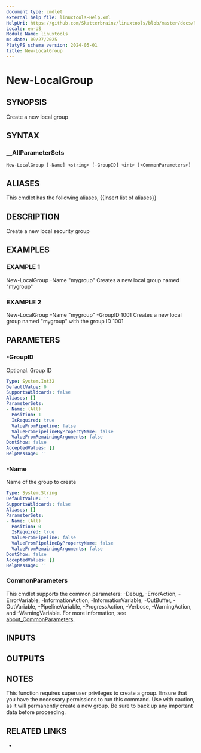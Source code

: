 ```yaml
---
document type: cmdlet
external help file: linuxtools-Help.xml
HelpUri: https://github.com/Skatterbrainz/linuxtools/blob/master/docs/New-LocalGroup.md
Locale: en-US
Module Name: linuxtools
ms.date: 09/27/2025
PlatyPS schema version: 2024-05-01
title: New-LocalGroup
---
```


# New-LocalGroup

## SYNOPSIS

Create a new local group

## SYNTAX

### __AllParameterSets

```
New-LocalGroup [-Name] <string> [-GroupID] <int> [<CommonParameters>]
```

## ALIASES

This cmdlet has the following aliases,
  {{Insert list of aliases}}

## DESCRIPTION

Create a new local security group

## EXAMPLES

### EXAMPLE 1

New-LocalGroup -Name "mygroup"
Creates a new local group named "mygroup"

### EXAMPLE 2

New-LocalGroup -Name "mygroup" -GroupID 1001
Creates a new local group named "mygroup" with the group ID 1001

## PARAMETERS

### -GroupID

Optional.
Group ID

```yaml
Type: System.Int32
DefaultValue: 0
SupportsWildcards: false
Aliases: []
ParameterSets:
- Name: (All)
  Position: 1
  IsRequired: true
  ValueFromPipeline: false
  ValueFromPipelineByPropertyName: false
  ValueFromRemainingArguments: false
DontShow: false
AcceptedValues: []
HelpMessage: ''
```

### -Name

Name of the group to create

```yaml
Type: System.String
DefaultValue: ''
SupportsWildcards: false
Aliases: []
ParameterSets:
- Name: (All)
  Position: 0
  IsRequired: true
  ValueFromPipeline: false
  ValueFromPipelineByPropertyName: false
  ValueFromRemainingArguments: false
DontShow: false
AcceptedValues: []
HelpMessage: ''
```

### CommonParameters

This cmdlet supports the common parameters: -Debug, -ErrorAction, -ErrorVariable,
-InformationAction, -InformationVariable, -OutBuffer, -OutVariable, -PipelineVariable,
-ProgressAction, -Verbose, -WarningAction, and -WarningVariable. For more information, see
[about_CommonParameters](https://go.microsoft.com/fwlink/?LinkID=113216).

## INPUTS

## OUTPUTS

## NOTES

This function requires superuser privileges to create a group.
Ensure that you have the necessary permissions to run this command.
Use with caution, as it will permanently create a new group.
Be sure to back up any important data before proceeding.


## RELATED LINKS

- [](https://github.com/Skatterbrainz/linuxtools/blob/master/docs/New-LocalGroup.md)
